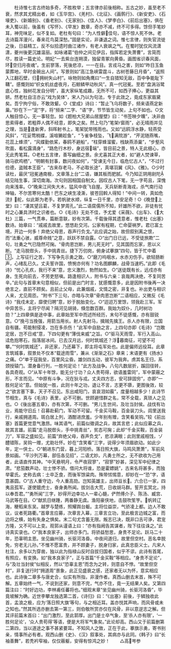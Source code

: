 <!-- { "loadSidebar": true } -->
　　杜诗惟七言古终始多奇，不胜枚举；五言律亦前後相称。五古之妙，虽至老不衰，然求其尤精出者，如《玉华宫》、《羌村》、《北征》、《画鹘行》、《新安吏》、《石壕吏》、《新婚别》、《垂老别》、《无家别》、《佳人》、《梦李白》、《前后出塞》，俱在未入蜀以前，後虽有《写怀》、《早发》数章，奇亦不减，终不可多得。馀但手笔妙耳，神完味足，似不复如。老杜有句曰：“为人性僻佳句，语不惊人死不休。老去诗篇浑漫兴，春来花鸟莫深愁。”固是实论，非谦退之词。惟七言律，则失官流徙之後，日益精工，反不似拾遗时曲江诸作，有老人衰飒之气。在蜀时犹仅风流潇潇，夔州後更沉雄温丽。如咏诸葛“伯仲之间见伊吕，指挥若定失萧曹”，言简而尽，胜读一篇史论。明妃“一去紫台连朔漠，独留青冢向黄昏。画图省识春风面，环空归月夜魂”。生前寥落，死後悲凉，一一在目。言戎马之害，则如“昨日玉鱼蒙葬地，早时金碗出人间”。写景则如“高江急峡雷霆斗，古树苍藤日月昏”，“返照入江翻石壁，归拥树失山村”。咏物则如角鹰曰“一生自猎知无敌，百中争能耻下鞲”。感慨则如“织女机丝虚夜月，石鲸鳞甲动秋风”。真一代冠冕。至若“盘涡浴鹭底心性，独树花发自分明”，虽大家纵笔成趣，无所不可，如西子捧心，更益其妍。然老杜自注亦云“戏为吴体”，宋人乃以为句法，专于此效之，竟成东家眉黛矣。吾宁拘宁俗，不敢效颦。○《堂成》诗曰：“暂止飞乌将数子，频来语燕定新巢。”妙在下一“定”字，将“频来”二字、“语”字，节节皆生动矣，上句不如也。○文人触目惊心，无一事轻忽。如《题柏大兄弟山居屋壁》曰：“书签映夕曛”，决非由思索得者，若粗莽人偶不经意，即失之矣。然上句乃“笔架г窗雨”，必无晴雨并见之理，当是逢新霁，斜晖射书上，笔架犹带残雨也。又如“远鸥浮水静，轻燕受风斜”，“花妥莺梢蝶，溪喧獭趁鱼”，“ㄋ雀争枝坠，飞满院游”，“芹泥随燕嘴，花蕊上蜂须”，“风蝶勤依桨，春鸥不避船”，“柱穿蜂溜蜜，栈缺燕添巢”，“步壑风吹面，看松露滴身”，“路危行木杪，身远宿端”，皆目前之景，特人无此细心，亦无此秀笔耳。○老杜五言律，善写幽细之景。余尤喜其正大者，如“避人焚谏草，骑马欲鸡栖”，“明朝有封事，数问夜如何”，“受谏无今日，临危忆古人”，“不过行俭德，盗贼本王臣”，“古来存老马，不必取长途”，真堪羽翼《风》、《雅》。○少时读杜，最厌“冠冕通南极，文章落上台”二语，嫌其板而肥腻。今乃知正阴用尉陀结见陆生事，深切南海。次句则因相国自制文。因叹古人下笔，无一字苟且，深愧向来浅率。○“晚来江间失大木，猛风中夜飞自屋。天兵斩断青海戎，杀气南行动坤轴，不尔苦寒何太酷！巴东之峡生凌澌，彼苍回斡人得知！”中间一转，真如危流扌舵，似此斯为老手。若帆驶水顺，纵复一日千里，亦安足奇！○《晚登上堂》曰：“凄其望吕葛，不复梦周孔。”此二语腐儒所不知，奸雄所不欲，非徒有忧时之心兼具济时之识者也。○《毛诗》无处不佳，予尤爱《采薇》、《出车》、《大杜》三篇，一气贯串，篇断意联，妙有次第。千载後得其遗意者，惟老杜《出塞》数诗。始章曰：“戚戚去故里，悠悠赴交河。公家有程期，亡命婴祸罗。君已富土境，开边一何多！弃绝父母恩，吞声行负戈。”此应调之始，故但叙别离之恨，而“法重心骇，威尊命贱”之意，跃跃不禁自露。○“出门日已远，不受徒旅欺”二句，壮勇之气已隐然可掬。“骨肉恩岂断，男儿死无时”，见其国而忘家，恩以义断。“走马脱辔头，手中挑青丝。捷下万仞岗，俯身试搴旗”四句，皆于忙中着，上写征行之苦，下写争先示勇之致。○“磨刀呜咽水，水赤刃伤手。欲轻肠断声，心绪乱已久。丈夫誓许国，愤惋亦何有？功名图麒麟，战骨当速朽。”此即《毛诗》“忧心孔疚，我行不来”意，忠义激烈，勃然如生。○“送徒既有长，远戍亦有身。生死向前去，不劳吏怒嗔。路逢相识人，附书与六亲：哀哉两决绝，不复同苦辛。”此句与首章末句意相似，但前是出门时言，犹感慨意多，此是因附书後再一决绝言之，直前不顾矣。且前止父母，此兼烟戚，文情之密，非复也。补出吏与相识人来，尤见周匝。“附书”下三句，亦暗与次章“骨肉恩岂断”二语相应，又微反《毛诗》“我戍未定，靡使归聘”意，妙于脱胎变化。○“迢迢万里馀，领我赴三军。军中异苦乐，主将宁尽闻？隔河见胡骑，倏忽数百群。我始为奴仆，几时树功勋？”上四章俱是途中事，此章始至军中而述所经历，末句不徒感慨，亦有鼓锐意。○“挽弓当挽强，用箭当用长。射人先射马，擒贼先擒王。杀人亦有限，立国自有疆。苟能制侵凌，岂在多杀伤！”此军中自励之言，上四句亦即《毛诗》“岂敢定居，岂不日戒”意，下四句更有“薄伐来威”之旨。○“驱马天雨雪，军行入高山。迳危抱寒石，指落层冰间。已去汉月远，何时筑城还？浮暮南征，可望不可攀。”“何时筑城还”，非还家，乃还幕下，即主将屯军处也。此是偏师远役耳。此章言筑城事，叙景处不仅本“载途雨雪”，兼从《渐渐之石》章来；末语更有《扬水》之痛。○“单于寇我垒，百里风尘昏。雄剑四五动，彼军为我奔。虏其名王归，系颈授辕门。潜身备行列，一胜何足论！”此方及战争。八句凡数层折，蹊回径转，各具奇观。○“从军十年馀，能无分寸功？众人贵苟得，欲语羞雷同”，军中蒙蔽之形，不言而见。“中原有斗争，况在狄与戎。丈夫四方志，安可辞固穷”，亦即“一胜何足论”意。但始犹一胜，此则十年之功，退让不言，志更不隳，更图後效，较之“欲言塞下事，天子不召见。东出咸阳门，哀哀泪如霰”，度量相越多少！此诗节节相生，真与《毛诗》表里，必不可删。世顾避惜群之名，常不全载，真琐人之见也。○《後出塞五章》，亦有次第，不可删。“男儿生世间，及壮当封侯。战伐有功业，焉能守旧丘！召募赴蓟门，军动不可留。千金买马鞍，百金装刀头。闾里送我行，亲戚拥道周。斑白居上列，酒酣进庶羞。少年别有赠，含笑看吴钩。”较《前出塞》首篇更觉意气激昂。味其语气，前篇似徵调之兵，故其言悲；此似应募之兵，故其言雄。前篇“走马脱辔头，手中挑青丝”，贫态可掬；此却“千金买鞍，百金装刀”，军容之盛如见。前篇“弃绝父母，吞声负戈”，悲凉满眼；此则里戚相饯，ゾ醴错陈，吴钩一赠，尤助壮怀。妙在“含笑看”三字，说得少年须眉欲动。如此少年，定一侠士。○“朝进东门营，暮上河阳桥。落日照大旗，马鸣风萧萧”，军前风景如画。“平沙列万幕，部伍各见招”，二语尤妙。凡勇士所之，无不欲收为己用者，此语直传其神。“中天悬明月，令严夜寂寥”，“寂寥”妙甚，深见军中纪律之肃。“悲笳数声动，壮士惨不骄。借问大将谁，恐是霍嫖姚”，古来名将甚多，而独举霍氏。史称去病：士卒乏食，而後军馀粱肉。殊带怵惕意，却妙在一“恐”字，语意甚圆。○“古人重守边，今人重高勋。岂知英雄主，出师亘长。六合已一家，四夷且孤军。遂使貔虎士，奋身勇所闻。拔剑击大荒，日收胡马群。誓开玄冥北，持以奉吾君。”“勇所闻”三字，妙得开边幸功人一辈心髓，俨然傅介子、陈汤、臧宫、马武等在目。○“献凯日继踵，两番静无虞。渔阳豪侠地，击鼓吹笙竽。帆转辽海，粳稻来东吴。越罗与楚练，照耀舆台躯。主将位益崇，气骄凌上都。边人不敢议，议者死路衢。”首章言应募，次章言入幕，三章言立功，至此极言边城之富，而边将之横，始有失身之惧矣。末二句尤含蓄无限。叛志已决，既非口舌可诤，君宠方隆，又不可以上变。观郭从谨语上曰：“亦有指阙告其谋者，陛下往往诛之。”此诗真实录也。○“我本良家子，出师亦多门。将骄益愁思，身贵不足论。跃马二十年，恐辜明主恩。坐见幽州骑，长驱河洛昏。中夜间道归，故里但空村。恶名幸脱免，穷老无儿孙。”不惟不愿富贵，并不顾妻子，脱身归家，此真忠臣义士。凡宋人杜注，余多以为穿凿，独以此为指禄山反时自拔归国者，似乎不谬。此诗有首尾，有照应，有变换。如“我本良家子”，正与首篇“千金买鞍”等相应。“身贵不足论”，与“及壮当封侯”似相反，然以“恐辜主恩”而念为之转，则意自不悖。“故里但空村”，非复送行时“拥道周”景象，此正见盛衰之感，还家者无以为怀，意实相应也。此诗後二章多与唐史合，似实有所指，非漫作者。真西山删去末首，殊不可解。五章始终一气，不说到还家，则意不完，气亦不住，竟一无结果人矣。又第四篇注曰：“时好边功，李林甫任蕃将也。”细观末章“坐见幽州骑，长驱河洛昏”，毕竟坡解为确。近世李攀龙独选第二首，《诗归》曰：“《出塞》前後，于鳞独收此首，孟浪之极，应为‘落日照大旗’等句，与之相近耳。盖亦悦其声响，而风骨或未之知也。”然其所选亦删去第一第三，则伯敬所赏亦仅在风骨，非以意逆志之解。但其评前篇末首曰：“出门激烈，至此郭厚。出门是士卒气象，至‘杀人亦有限’，‘一胜何足论’，‘众人贵苟得’等语，便是大将军气象矣。”此论却高。西山又于前篇删第二第四，当以道途之事不甚紧要耳。不知风人之致，正在于此，搴旗示勇，寄书别亲，情事所必有者。观西山删《史》、《汉》叙事处，其病亦与此同。《韩子》曰“长袖善舞”，若秃衿窄袖，仅仅蔽躯，安得有惊鸿之妙！
　　△高岑参

